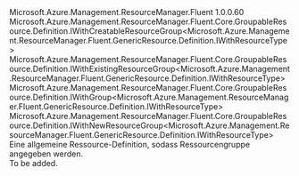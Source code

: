 <Type Name="IWithGroup" FullName="Microsoft.Azure.Management.ResourceManager.Fluent.GenericResource.Definition.IWithGroup">
  <TypeSignature Language="C#" Value="public interface IWithGroup : Microsoft.Azure.Management.ResourceManager.Fluent.Core.GroupableResource.Definition.IWithCreatableResourceGroup&lt;Microsoft.Azure.Management.ResourceManager.Fluent.GenericResource.Definition.IWithResourceType&gt;, Microsoft.Azure.Management.ResourceManager.Fluent.Core.GroupableResource.Definition.IWithExistingResourceGroup&lt;Microsoft.Azure.Management.ResourceManager.Fluent.GenericResource.Definition.IWithResourceType&gt;, Microsoft.Azure.Management.ResourceManager.Fluent.Core.GroupableResource.Definition.IWithGroup&lt;Microsoft.Azure.Management.ResourceManager.Fluent.GenericResource.Definition.IWithResourceType&gt;, Microsoft.Azure.Management.ResourceManager.Fluent.Core.GroupableResource.Definition.IWithNewResourceGroup&lt;Microsoft.Azure.Management.ResourceManager.Fluent.GenericResource.Definition.IWithResourceType&gt;" />
  <TypeSignature Language="ILAsm" Value=".class public interface auto ansi abstract IWithGroup implements class Microsoft.Azure.Management.ResourceManager.Fluent.Core.GroupableResource.Definition.IWithCreatableResourceGroup`1&lt;class Microsoft.Azure.Management.ResourceManager.Fluent.GenericResource.Definition.IWithResourceType&gt;, class Microsoft.Azure.Management.ResourceManager.Fluent.Core.GroupableResource.Definition.IWithExistingResourceGroup`1&lt;class Microsoft.Azure.Management.ResourceManager.Fluent.GenericResource.Definition.IWithResourceType&gt;, class Microsoft.Azure.Management.ResourceManager.Fluent.Core.GroupableResource.Definition.IWithGroup`1&lt;class Microsoft.Azure.Management.ResourceManager.Fluent.GenericResource.Definition.IWithResourceType&gt;, class Microsoft.Azure.Management.ResourceManager.Fluent.Core.GroupableResource.Definition.IWithNewResourceGroup`1&lt;class Microsoft.Azure.Management.ResourceManager.Fluent.GenericResource.Definition.IWithResourceType&gt;" />
  <TypeSignature Language="DocId" Value="T:Microsoft.Azure.Management.ResourceManager.Fluent.GenericResource.Definition.IWithGroup" />
  <TypeSignature Language="VB.NET" Value="Public Interface IWithGroup&#xA;Implements IWithCreatableResourceGroup(Of IWithResourceType), IWithExistingResourceGroup(Of IWithResourceType), IWithGroup(Of IWithResourceType), IWithNewResourceGroup(Of IWithResourceType)" />
  <TypeSignature Language="F#" Value="type IWithGroup = interface&#xA;    interface IWithGroup&lt;IWithResourceType&gt;&#xA;    interface IWithExistingResourceGroup&lt;IWithResourceType&gt;&#xA;    interface IWithNewResourceGroup&lt;IWithResourceType&gt;&#xA;    interface IWithCreatableResourceGroup&lt;IWithResourceType&gt;" />
  <AssemblyInfo>
    <AssemblyName>Microsoft.Azure.Management.ResourceManager.Fluent</AssemblyName>
    <AssemblyVersion>1.0.0.60</AssemblyVersion>
  </AssemblyInfo>
  <Interfaces>
    <Interface>
      <InterfaceName>Microsoft.Azure.Management.ResourceManager.Fluent.Core.GroupableResource.Definition.IWithCreatableResourceGroup&lt;Microsoft.Azure.Management.ResourceManager.Fluent.GenericResource.Definition.IWithResourceType&gt;</InterfaceName>
    </Interface>
    <Interface>
      <InterfaceName>Microsoft.Azure.Management.ResourceManager.Fluent.Core.GroupableResource.Definition.IWithExistingResourceGroup&lt;Microsoft.Azure.Management.ResourceManager.Fluent.GenericResource.Definition.IWithResourceType&gt;</InterfaceName>
    </Interface>
    <Interface>
      <InterfaceName>Microsoft.Azure.Management.ResourceManager.Fluent.Core.GroupableResource.Definition.IWithGroup&lt;Microsoft.Azure.Management.ResourceManager.Fluent.GenericResource.Definition.IWithResourceType&gt;</InterfaceName>
    </Interface>
    <Interface>
      <InterfaceName>Microsoft.Azure.Management.ResourceManager.Fluent.Core.GroupableResource.Definition.IWithNewResourceGroup&lt;Microsoft.Azure.Management.ResourceManager.Fluent.GenericResource.Definition.IWithResourceType&gt;</InterfaceName>
    </Interface>
  </Interfaces>
  <Docs>
    <summary>
            Eine allgemeine Ressource-Definition, sodass Ressourcengruppe angegeben werden.
            </summary>
    <remarks>To be added.</remarks>
  </Docs>
  <Members />
</Type>